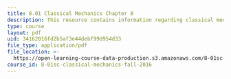 ```yaml
---
title: 8.01 Classical Mechanics Chapter 8
description: This resource contains information regarding classical mechanics.
type: course
layout: pdf
uid: 34162016fd2b5af3e44debf99d954d33
file_type: application/pdf
file_location: >-
  https://open-learning-course-data-production.s3.amazonaws.com/8-01sc-classical-mechanics-fall-2016/34162016fd2b5af3e44debf99d954d33_MIT8_01F16_chapter8.pdf
course_id: 8-01sc-classical-mechanics-fall-2016
---
```

